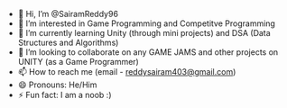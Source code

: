 - 👋 Hi, I’m @SairamReddy96
- 👀 I’m interested in Game Programming and Competitve Programming
- 🌱 I’m currently learning Unity (through mini projects) and DSA (Data Structures and Algorithms)
- 💞️ I’m looking to collaborate on any GAME JAMS and other projects on UNITY (as a Game Programmer) 
- 📫 How to reach me (email - reddysairam403@gmail.com)
- 😄 Pronouns: He/Him
- ⚡ Fun fact: I am a noob :)

<!---
SairamReddy96/SairamReddy96 is a ✨ special ✨ repository because its `README.md` (this file) appears on your GitHub profile.
You can click the Preview link to take a look at your changes.
--->
